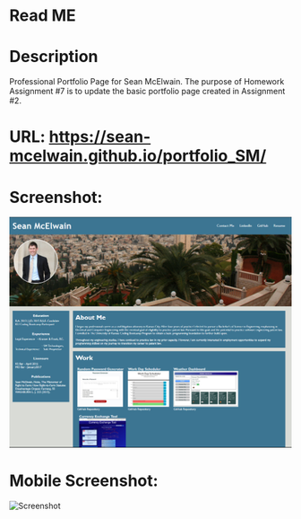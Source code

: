 # Read ME
# Description

Professional Portfolio Page for Sean McElwain.  The purpose of Homework Assignment #7 is to update the basic portfolio page created in Assignment #2. 

# URL: https://sean-mcelwain.github.io/portfolio_SM/

# Screenshot:

![Screenshot](https://raw.githubusercontent.com/sean-mcelwain/portfolio_SM/master/assets/images/screenshot.jpg)

# Mobile Screenshot:

![Screenshot](https://sean-mcelwain.github.io/portfolio_SM/assets/images/screenshot_mobile.jpg)


